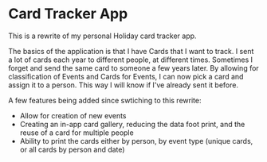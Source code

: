 # Card Tracker App
This is a rewrite of my personal Holiday card tracker app. 

The basics of the application is that I have Cards that I want to track.  I sent a lot of cards each year to different people, at different times.  Sometimes I forget and send the same card to someone a few years later.  By allowing for classification of Events and Cards for Events, I can now pick a card and assign it to a person.  This way I will know if I've already sent it before.

A few features being added since swtiching to this rewrite:
* Allow for creation of new events
* Creating an in-app card gallery, reducing the data foot print, and the reuse of a card for multiple people
* Ability to print the cards either by person, by event type (unique cards, or all cards by person and date)
